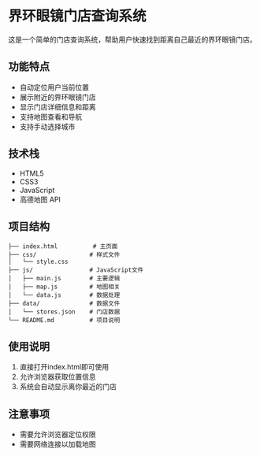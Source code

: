 # 界环眼镜门店查询系统

这是一个简单的门店查询系统，帮助用户快速找到距离自己最近的界环眼镜门店。

## 功能特点

- 自动定位用户当前位置
- 展示附近的界环眼镜门店
- 显示门店详细信息和距离
- 支持地图查看和导航
- 支持手动选择城市

## 技术栈

- HTML5
- CSS3
- JavaScript
- 高德地图 API

## 项目结构

```
├── index.html          # 主页面
├── css/               # 样式文件
│   └── style.css      
├── js/                # JavaScript文件
│   ├── main.js        # 主要逻辑
│   ├── map.js         # 地图相关
│   └── data.js        # 数据处理
├── data/              # 数据文件
│   └── stores.json    # 门店数据
└── README.md          # 项目说明
```

## 使用说明

1. 直接打开index.html即可使用
2. 允许浏览器获取位置信息
3. 系统会自动显示离你最近的门店

## 注意事项

- 需要允许浏览器定位权限
- 需要网络连接以加载地图 